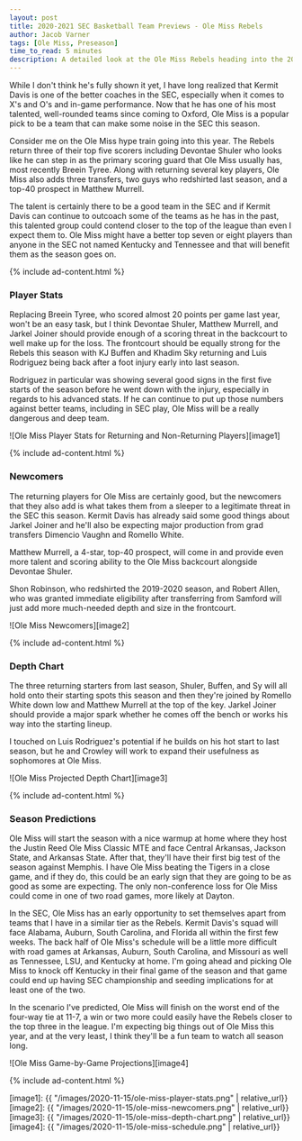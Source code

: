 ```yaml
---
layout: post
title: 2020-2021 SEC Basketball Team Previews - Ole Miss Rebels
author: Jacob Varner
tags: [Ole Miss, Preseason]
time_to_read: 5 minutes
description: A detailed look at the Ole Miss Rebels heading into the 2020-2021 college basketball season including game-by-game predictions, a statistical team overview, newcomers, and a projected depth chart.
---
```


While I don't think he's fully shown it yet, I have long realized that Kermit Davis is one of the better coaches in the SEC, especially when it comes to X's and O's and in-game performance. Now that he has one of his most talented, well-rounded teams since coming to Oxford, Ole Miss is a popular pick to be a team that can make some noise in the SEC this season.

Consider me on the Ole Miss hype train going into this year. The Rebels return three of their top five scorers including Devontae Shuler who looks like he can step in as the primary scoring guard that Ole Miss usually has, most recently Breein Tyree. Along with returning several key players, Ole Miss also adds three transfers, two guys who redshirted last season, and a top-40 prospect in Matthew Murrell.

The talent is certainly there to be a good team in the SEC and if Kermit Davis can continue to outcoach some of the teams as he has in the past, this talented group could contend closer to the top of the league than even I expect them to. Ole Miss might have a better top seven or eight players than anyone in the SEC not named Kentucky and Tennessee and that will benefit them as the season goes on.

{% include ad-content.html %}

### Player Stats

Replacing Breein Tyree, who scored almost 20 points per game last year, won't be an easy task, but I think Devontae Shuler, Matthew Murrell, and Jarkel Joiner should provide enough of a scoring threat in the backcourt to well make up for the loss. The frontcourt should be equally strong for the Rebels this season with KJ Buffen and Khadim Sky returning and Luis Rodriguez being back after a foot injury early into last season.

Rodriguez in particular was showing several good signs in the first five starts of the season before he went down with the injury, especially in regards to his advanced stats. If he can continue to put up those numbers against better teams, including in SEC play, Ole Miss will be a really dangerous and deep team.

![Ole Miss Player Stats for Returning and Non-Returning Players][image1]

{% include ad-content.html %}

### Newcomers

The returning players for Ole Miss are certainly good, but the newcomers that they also add is what takes them from a sleeper to a legitimate threat in the SEC this season. Kermit Davis has already said some good things about Jarkel Joiner and he'll also be expecting major production from grad transfers Dimencio Vaughn and Romello White.

Matthew Murrell, a 4-star, top-40 prospect, will come in and provide even more talent and scoring ability to the Ole Miss backcourt alongside Devontae Shuler.

Shon Robinson, who redshirted the 2019-2020 season, and Robert Allen, who was granted immediate eligibility after transferring from Samford will just add more much-needed depth and size in the frontcourt.

![Ole Miss Newcomers][image2]

{% include ad-content.html %}

### Depth Chart

The three returning starters from last season, Shuler, Buffen, and Sy will all hold onto their starting spots this season and then they're joined by Romello White down low and Matthew Murrell at the top of the key. Jarkel Joiner should provide a major spark whether he comes off the bench or works his way into the starting lineup.

I touched on Luis Rodriguez's potential if he builds on his hot start to last season, but he and Crowley will work to expand their usefulness as sophomores at Ole Miss.

![Ole Miss Projected Depth Chart][image3]

{% include ad-content.html %}

### Season Predictions

Ole Miss will start the season with a nice warmup at home where they host the Justin Reed Ole Miss Classic MTE and face Central Arkansas, Jackson State, and Arkansas State. After that, they'll have their first big test of the season against Memphis. I have Ole Miss beating the Tigers in a close game, and if they do, this could be an early sign that they are going to be as good as some are expecting. The only non-conference loss for Ole Miss could come in one of two road games, more likely at Dayton.

In the SEC, Ole Miss has an early opportunity to set themselves apart from teams that I have in a similar tier as the Rebels. Kermit Davis's squad will face Alabama, Auburn, South Carolina, and Florida all within the first few weeks. The back half of Ole Miss's schedule will be a little more difficult with road games at Arkansas, Auburn, South Carolina, and Missouri as well as Tennessee, LSU, and Kentucky at home. I'm going ahead and picking Ole Miss to knock off Kentucky in their final game of the season and that game could end up having SEC championship and seeding implications for at least one of the two.

In the scenario I've predicted, Ole Miss will finish on the worst end of the four-way tie at 11-7, a win or two more could easily have the Rebels closer to the top three in the league. I'm expecting big things out of Ole Miss this year, and at the very least, I think they'll be a fun team to watch all season long.

![Ole Miss Game-by-Game Projections][image4]

{% include ad-content.html %}

[image1]: {{ "/images/2020-11-15/ole-miss-player-stats.png" | relative_url}}
[image2]: {{ "/images/2020-11-15/ole-miss-newcomers.png" | relative_url}}
[image3]: {{ "/images/2020-11-15/ole-miss-depth-chart.png" | relative_url}}
[image4]: {{ "/images/2020-11-15/ole-miss-schedule.png" | relative_url}}

